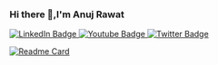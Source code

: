 ### Hi there 👋,I'm Anuj Rawat

  
  
  
 
 <div id="badges">
  <a href="https://www.linkedin.com/in/anuj-rawat-abb163219/">
    <img src="https://img.shields.io/badge/LinkedIn-blue?style=for-the-badge&logo=linkedin&logoColor=white" alt="LinkedIn Badge"/>
  </a>
  <a href="your-youtube-URL">
    <img src="https://img.shields.io/badge/YouTube-red?style=for-the-badge&logo=youtube&logoColor=white" alt="Youtube Badge"/>
  </a>
  <a href="your-twitter-URL">
    <img src="https://img.shields.io/badge/Twitter-blue?style=for-the-badge&logo=twitter&logoColor=white" alt="Twitter Badge"/>
  </a>
</div>


[![Readme Card](https://github-readme-stats.vercel.app/api/pin/?username=anujrawat22&repo=github-readme-stats)](https://github.com/anuraghazra/github-readme-stats)

